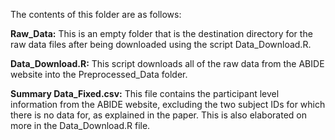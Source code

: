 The contents of this folder are as follows:

**Raw_Data:** This is an empty folder that is the destination directory for the raw data files after being downloaded using the script Data_Download.R.

**Data_Download.R:** This script downloads all of the raw data from the ABIDE website into the Preprocessed_Data folder.

**Summary Data_Fixed.csv:** This file contains the participant level information from the ABIDE website, excluding the two subject IDs for which there is no data for, as explained in the paper. This is also elaborated on more in the Data_Download.R file.
